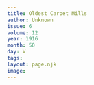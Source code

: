 ```yaml
---
title: Oldest Carpet Mills
author: Unknown
issue: 6
volume: 12
year: 1916
month: 50
day: V
tags:
layout: page.njk
image:
---
```


